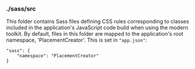 ### ./sass/src

This folder contains Sass files defining CSS rules corresponding to classes
included in the application's JavaScript code build when using the modern toolkit.
By default, files in this folder are mapped to the application's root namespace, 'PlacementCreator'.
This is set in `"app.json"`:

    "sass": {
        "namespace": "PlacementCreator"
    }